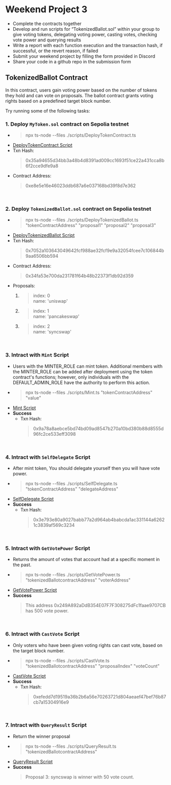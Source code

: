 # Weekend Project 3
- Complete the contracts together
- Develop and run scripts for “TokenizedBallot.sol” within your group to give voting tokens, delegating voting power, casting votes, checking vote power and querying results
- Write a report with each function execution and the transaction hash, if successful, or the revert reason, if failed
- Submit your weekend project by filling the form provided in Discord
- Share your code in a github repo in the submission form  

## TokenizedBallot Contract
In this contract, users gain voting power based on the number of tokens they hold and can vote on proposals. The ballot contract grants voting rights based on a predefined target block number.  

Try running some of the following tasks:  

### 1. Deploy `MyToken.sol` contract on Sepolia testnet
- > npx ts-node --files ./scripts/DeployTokenContract.ts
- [DeployTokenContract Script](https://github.com/fatemehnedaee/EncodeClub-EVM-BOOTCAMP-Q3-2024/blob/main/week3/weekendProject3/scripts/DeployTokenContract.ts)  
- Txn Hash:  
   > 0x35a94655d34bb3a48b4d8391ad009cc1693f51ce22a431cca8b6f2cce9dfe9a8 
- Contract Address:  
   > 0xe8e5e16e46023ddb687a6e037168bd39f8d7e362 
        
<br/>

### 2. Deploy `TokenizedBallot.sol` contract on Sepolia testnet
- > npx ts-node --files ./scripts/DeployTokenizedBallot.ts "tokenContractAddress" "proposal1" "proposal2" "proposal3"
- [DeployTokenizedBallot Script](https://github.com/fatemehnedaee/EncodeClub-EVM-BOOTCAMP-Q3-2024/blob/main/week3/weekendProject3/scripts/DeployTokenizedBallot.ts)  
- Txn Hash:  
   > 0x7052a103643049642fcf988ae32fcf9e9a32054fcee7c106844b9aa6506bb594 
- Contract Address:  
   > 0x34fa53e700da231781f64b48b22373f1db92d359
- Proposals:  
   1. > index: 0  
      name: 'uniswap'  
   2. > index: 1  
      name: 'pancakeswap'  
   3. > index: 2  
      name: 'syncswap'  
        
<br/>


### 3. Intract with `Mint` Script
- Users with the MINTER_ROLE can mint token. Additional members with the MINTER_ROLE can be added after deployment using the token contract's functions; however, only individuals with the DEFAULT_ADMIN_ROLE have the authority to perform this action.
- > npx ts-node --files ./scripts/Mint.ts "tokenContractAddress" "value"
- [Mint Script](https://github.com/fatemehnedaee/EncodeClub-EVM-BOOTCAMP-Q3-2024/blob/main/week3/weekendProject3/scripts/Mint.ts)     
- **Success**   
   - Txn Hash:    
     > 0x9a78a8aebce5bd74bd09ad8547b270a10bd380b88d8555d96fc2ce533eff3098  
 
<br/>

### 4. Intract with `SelfDelegate` Script
- After mint token, You should delegate yourself then you will have vote power.
- > npx ts-node --files ./scripts/SelfDelegate.ts "tokenContractAddress" "delegateAddress"  
- [SelfDelegate Script](https://github.com/fatemehnedaee/EncodeClub-EVM-BOOTCAMP-Q3-2024/blob/main/week3/weekendProject3/scripts/SelfDelegate.ts)     
- **Success**   
   - Txn Hash:    
      > 0x3e793e80a9027babb77a2d964ab4babcda1ac331144a62621c3839af569c3234  
 
<br/>

### 5. Intract with `GetVotePower` Script
- Returns the amount of votes that account had at a specific moment in the past.
- > npx ts-node --files ./scripts/GetVotePower.ts "tokenizedBallotcontractAddress" "voterAddress"  
- [GetVotePower Script](https://github.com/fatemehnedaee/EncodeClub-EVM-BOOTCAMP-Q3-2024/blob/main/week3/weekendProject3/scripts/GetVotePower.ts)     
- **Success** 
   > This address 0x249A892aDdB354E07F7F308275dFc1faae9707CB has 500 vote power.   
 
<br/>

### 6. Intract with `CastVote` Script
- Only voters who have been given voting rights can cast vote, based on the target block number.
- > npx ts-node --files ./scripts/CastVote.ts "tokenizedBallotcontractAddress" "proposalIndex" "voteCount"
- [CastVote Script](https://github.com/fatemehnedaee/EncodeClub-EVM-BOOTCAMP-Q3-2024/blob/main/week3/weekendProject3/scripts/CastVote.ts)
- **Success**   
   - Txn Hash:    
      > 0xefedd7d19519a36b2b6a56e70263721d804aeaef47bef76b87cb7a15304916e9  

<br/>

### 7. Intract with `QueryResult` Script
- Return the winner proposal  
- > npx ts-node --files ./scripts/QueryResult.ts "tokenizedBallotcontractAddress"
- [QueryResult Script](https://github.com/fatemehnedaee/EncodeClub-EVM-BOOTCAMP-Q3-2024/blob/main/week3/weekendProject3/scripts/QueryResult.ts) 
- **Success** 
   > Proposal 3: syncswap is winner with 50 vote count.        



